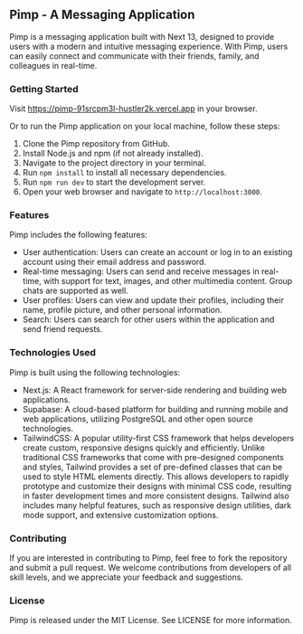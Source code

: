 ## Pimp - A Messaging Application

Pimp is a messaging application built with Next 13, designed to provide users with a modern and intuitive messaging experience. With Pimp, users can easily connect and communicate with their friends, family, and colleagues in real-time.

### Getting Started

Visit https://pimp-91srcpm3l-hustler2k.vercel.app in your browser.

Or to run the Pimp application on your local machine, follow these steps:

1. Clone the Pimp repository from GitHub.
2. Install Node.js and npm (if not already installed).
3. Navigate to the project directory in your terminal.
4. Run `npm install` to install all necessary dependencies.
5. Run `npm run dev` to start the development server.
6. Open your web browser and navigate to `http://localhost:3000`.

### Features

Pimp includes the following features:

-   User authentication: Users can create an account or log in to an existing account using their email address and password.
-   Real-time messaging: Users can send and receive messages in real-time, with support for text, images, and other multimedia content. Group chats are supported as well.
-   User profiles: Users can view and update their profiles, including their name, profile picture, and other personal information.
-   Search: Users can search for other users within the application and send friend requests.

### Technologies Used

Pimp is built using the following technologies:

-   Next.js: A React framework for server-side rendering and building web applications.
-   Supabase: A cloud-based platform for building and running mobile and web applications, utilizing PostgreSQL and other open source technologies.
-   TailwindCSS: A popular utility-first CSS framework that helps developers create custom, responsive designs quickly and efficiently. Unlike traditional CSS frameworks that come with pre-designed components and styles, Tailwind provides a set of pre-defined classes that can be used to style HTML elements directly. This allows developers to rapidly prototype and customize their designs with minimal CSS code, resulting in faster development times and more consistent designs. Tailwind also includes many helpful features, such as responsive design utilities, dark mode support, and extensive customization options.

### Contributing

If you are interested in contributing to Pimp, feel free to fork the repository and submit a pull request. We welcome contributions from developers of all skill levels, and we appreciate your feedback and suggestions.

### License

Pimp is released under the MIT License. See LICENSE for more information.
